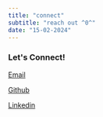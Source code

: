 ```yaml
---
title: "connect"
subtitle: "reach out ^0^"
date: "15-02-2024"
---
```

### Let's Connect! 

[Email](mailto:lambjchen@gmail.com)

[Github](https://github.com/lamb-chen/lamb-chen)

[Linkedin](https://www.linkedin.com/in/lambchen/)